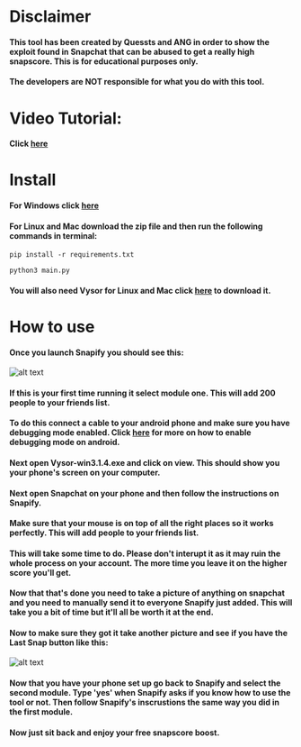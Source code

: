 # Disclaimer
#### This tool has been created by Quessts and ANG in order to show the exploit found in Snapchat that can be abused to get a really high snapscore. This is for educational purposes only.
#### The developers are NOT responsible for what you do with this tool.


# Video Tutorial:
#### Click [here](https://youtu.be/vp_jK4tBMVI)
# Install

#### For Windows click [here](https://github.com/Quessts/Snapify/releases/tag/Release)

#### For Linux and Mac download the zip file and then run the following commands in terminal:
```
pip install -r requirements.txt
```
```
python3 main.py
```
#### You will also need Vysor for Linux and Mac click [here](https://www.vysor.io/download/) to download it.
# How to use
#### Once you launch Snapify you should see this:
![alt text](https://i.stack.imgur.com/ef82Z.png)

#### If this is your first time running it select module one. This will add 200 people to your friends list. 
#### To do this connect a cable to your android phone and make sure you have debugging mode enabled. Click [here](https://developer.android.com/studio/debug/dev-options) for more on how to enable debugging mode on android.
#### Next open Vysor-win3.1.4.exe and click on view. This should show you your phone's screen on your computer.
#### Next open Snapchat on your phone and then follow the instructions on Snapify. 
#### Make sure that your mouse is on top of all the right places so it works perfectly. This will add people to your friends list.
#### This will take some time to do. Please don't interupt it as it may ruin the whole process on your account. The more time you leave it on the higher score you'll get.
#### Now that that's done you need to take a picture of anything on snapchat and you need to manually send it to everyone Snapify just added. This will take you a bit of time but it'll all be worth it at the end.
#### Now to make sure they got it take another picture and see if you have the Last Snap button like this:
![alt text](https://i.stack.imgur.com/J8h8H.png)
#### Now that you have your phone set up go back to Snapify and select the second module. Type 'yes' when Snapify asks if you know how to use the tool or not. Then follow Snapify's inscrustions the same way you did in the first module. 
#### Now just sit back and enjoy your free snapscore boost.
